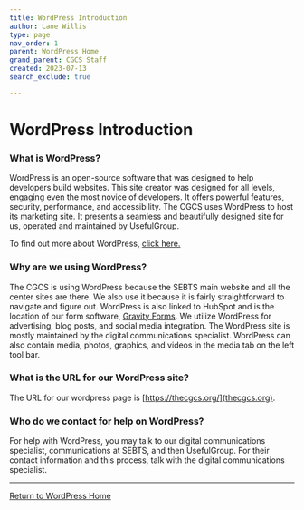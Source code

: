```yaml
---
title: WordPress Introduction
author: Lane Willis
type: page
nav_order: 1
parent: WordPress Home
grand_parent: CGCS Staff
created: 2023-07-13
search_exclude: true

---
```


# WordPress Introduction

### What is WordPress?
WordPress is an open-source software that was designed to help developers build websites. This site creator was designed for all levels, engaging even the most novice of developers. It offers powerful features, security, performance, and accessibility. The CGCS uses WordPress to host its marketing site. It presents a seamless and beautifully designed site for us, operated and maintained by UsefulGroup.

To find out more about WordPress, [click here.](https://wordpress.org/about/)

### Why are we using WordPress?
The CGCS is using WordPress because the SEBTS main website and all the center sites are there. We also use it because it is fairly straightforward to navigate and figure out. WordPress is also linked to HubSpot and is the location of our form software, [Gravity Forms](/cgcs-staff-information/wordpress/wordpress-forms.html). We utilize WordPress for advertising, blog posts, and social media integration. The WordPress site is mostly maintained by the digital communications specialist. WordPress can also contain media, photos, graphics, and videos in the media tab on the left tool bar.

### What is the URL for our WordPress site?
The URL for our wordpress page is [https://thecgcs.org/](thecgcs.org).

### Who do we contact for help on WordPress?
For help with WordPress, you may talk to our digital communications specialist, communications at SEBTS, and then UsefulGroup. For their contact information and this process, talk with the digital communications specialist.

---

[Return to WordPress Home](/cgcs-staff-information/wordpress/wordpress.html)
